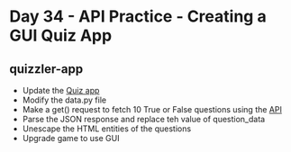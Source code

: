 # Day 34 - API Practice - Creating a GUI Quiz App

## quizzler-app
- Update the [Quiz app](day-017)
- Modify the data.py file 
- Make a get() request to fetch 10 True or False questions using the [API](https://opentdb.com/)
- Parse the JSON response and replace teh value of question_data
- Unescape the HTML entities of the questions
- Upgrade game to use GUI
